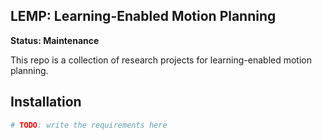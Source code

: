 LEMP: Learning-Enabled Motion Planning
-----------------------
**Status: Maintenance**

This repo is a collection of research projects for learning-enabled motion planning.

## Installation

```bash
# TODO: write the requirements here
```
